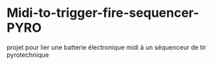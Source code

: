 # Midi-to-trigger-fire-sequencer-PYRO
projet pour lier une batterie électronique midi à un séquenceur de tir pyrotechnique 
